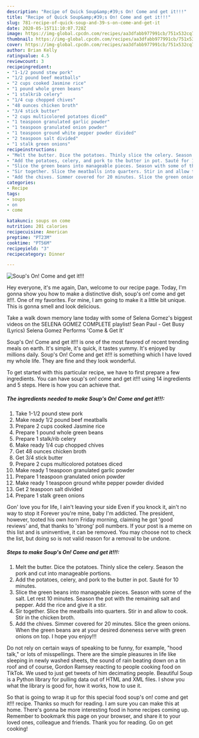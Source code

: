 ```yaml
---
description: "Recipe of Quick Soup&amp;#39;s On! Come and get it!!!"
title: "Recipe of Quick Soup&amp;#39;s On! Come and get it!!!"
slug: 781-recipe-of-quick-soup-and-39-s-on-come-and-get-it
date: 2020-05-15T11:10:07.728Z
image: https://img-global.cpcdn.com/recipes/aa3dfabb977991cb/751x532cq70/soups-on-come-and-get-it-recipe-main-photo.jpg
thumbnail: https://img-global.cpcdn.com/recipes/aa3dfabb977991cb/751x532cq70/soups-on-come-and-get-it-recipe-main-photo.jpg
cover: https://img-global.cpcdn.com/recipes/aa3dfabb977991cb/751x532cq70/soups-on-come-and-get-it-recipe-main-photo.jpg
author: Brian Kelly
ratingvalue: 4.5
reviewcount: 3
recipeingredient:
- "1-1/2 pound stew pork"
- "1/2 pound beef meatballs"
- "2 cups cooked Jasmine rice"
- "1 pound whole green beans"
- "1 stalkrib celery"
- "1/4 cup chopped chives"
- "48 ounces chicken broth"
- "3/4 stick butter"
- "2 cups multicolored potatoes diced"
- "1 teaspoon granulated garlic powder"
- "1 teaspoon granulated onion powder"
- "1 teaspoon ground white pepper powder divided"
- "2 teaspoon salt divided"
- "1 stalk green onions"
recipeinstructions:
- "Melt the butter. Dice the potatoes. Thinly slice the celery. Season the pork and cut into manageable portions."
- "Add the potatoes, celery, and pork to the butter in pot. Sauté for 10 minutes."
- "Slice the green beans into manageable pieces. Season with some of the salt. Let rest 10 minutes. Season the pot with the remaining salt and pepper. Add the rice and give it a stir."
- "Sir together. Slice the meatballs into quarters. Stir in and allow to cook. Stir in the chicken broth."
- "Add the chives. Simmer covered for 20 minutes. Slice the green onions. When the green beans are at your desired doneness serve with green onions on top. I hope you enjoy!!!"
categories:
- Recipe
tags:
- soups
- on
- come

katakunci: soups on come 
nutrition: 201 calories
recipecuisine: American
preptime: "PT23M"
cooktime: "PT56M"
recipeyield: "3"
recipecategory: Dinner

---
```



![Soup&#39;s On! Come and get it!!!](https://img-global.cpcdn.com/recipes/aa3dfabb977991cb/751x532cq70/soups-on-come-and-get-it-recipe-main-photo.jpg)

Hey everyone, it's me again, Dan, welcome to our recipe page. Today, I'm gonna show you how to make a distinctive dish, soup&#39;s on! come and get it!!!. One of my favorites. For mine, I am going to make it a little bit unique. This is gonna smell and look delicious.

Take a walk down memory lane today with some of Selena Gomez&#39;s biggest videos on the SELENA GOMEZ COMPLETE playlist! Sean Paul - Get Busy (Lyrics) Selena Gomez Performs &#39;Come &amp; Get It&#39;

Soup&#39;s On! Come and get it!!! is one of the most favored of recent trending meals on earth. It's simple, it's quick, it tastes yummy. It's enjoyed by millions daily. Soup&#39;s On! Come and get it!!! is something which I have loved my whole life. They are fine and they look wonderful.


To get started with this particular recipe, we have to first prepare a few ingredients. You can have soup&#39;s on! come and get it!!! using 14 ingredients and 5 steps. Here is how you can achieve that.

<!--inarticleads1-->

##### The ingredients needed to make Soup&#39;s On! Come and get it!!!:

1. Take 1-1/2 pound stew pork
1. Make ready 1/2 pound beef meatballs
1. Prepare 2 cups cooked Jasmine rice
1. Prepare 1 pound whole green beans
1. Prepare 1 stalk/rib celery
1. Make ready 1/4 cup chopped chives
1. Get 48 ounces chicken broth
1. Get 3/4 stick butter
1. Prepare 2 cups multicolored potatoes diced
1. Make ready 1 teaspoon granulated garlic powder
1. Prepare 1 teaspoon granulated onion powder
1. Make ready 1 teaspoon ground white pepper powder divided
1. Get 2 teaspoon salt divided
1. Prepare 1 stalk green onions


Gon&#39; love you for life, I ain&#39;t leaving your side Even if you knock it, ain&#39;t no way to stop it Forever you&#39;re mine, baby I&#39;m addicted. The president, however, tooted his own horn Friday morning, claiming he got &#39;good reviews&#39; and, that thanks to &#39;strong&#39; poll numbers. If your post is a meme on this list and is uninventive, it can be removed. You may choose not to check the list, but doing so is not valid reason for a removal to be undone. 

<!--inarticleads2-->

##### Steps to make Soup&#39;s On! Come and get it!!!:

1. Melt the butter. Dice the potatoes. Thinly slice the celery. Season the pork and cut into manageable portions.
1. Add the potatoes, celery, and pork to the butter in pot. Sauté for 10 minutes.
1. Slice the green beans into manageable pieces. Season with some of the salt. Let rest 10 minutes. Season the pot with the remaining salt and pepper. Add the rice and give it a stir.
1. Sir together. Slice the meatballs into quarters. Stir in and allow to cook. Stir in the chicken broth.
1. Add the chives. Simmer covered for 20 minutes. Slice the green onions. When the green beans are at your desired doneness serve with green onions on top. I hope you enjoy!!!


Do not rely on certain ways of speaking to be funny, for example, &#34;hood talk,&#34; or lots of misspellings. There are the simple pleasures in life like sleeping in newly washed sheets, the sound of rain beating down on a tin roof and of course, Gordon Ramsey reacting to people cooking food on TikTok. We used to just get tweets of him decimating people. Beautiful Soup is a Python library for pulling data out of HTML and XML files. I show you what the library is good for, how it works, how to use it. 

So that is going to wrap it up for this special food soup&#39;s on! come and get it!!! recipe. Thanks so much for reading. I am sure you can make this at home. There's gonna be more interesting food in home recipes coming up. Remember to bookmark this page on your browser, and share it to your loved ones, colleague and friends. Thank you for reading. Go on get cooking!
